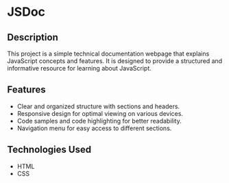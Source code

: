 # JSDoc

## Description

This project is a simple technical documentation webpage that explains JavaScript concepts and features. It is designed to provide a structured and informative resource for learning about JavaScript.

## Features

- Clear and organized structure with sections and headers.
- Responsive design for optimal viewing on various devices.
- Code samples and code highlighting for better readability.
- Navigation menu for easy access to different sections.

## Technologies Used

- HTML
- CSS

